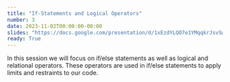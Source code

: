```yaml
---
title: "If-Statements and Logical Operators"
number: 3
date: 2023-11-02T00:00:00-00:00
slides: "https://docs.google.com/presentation/d/1xEzdYLQO7e1YMqqkrJsvSwQFUx7fkG11AijoeZ63248/edit?usp=sharing"
ready: True
---
```


In this session we will focus on if/else statements as well as logical and relational operators. These operators are used in if/else statements to apply limits and restraints to our code.
